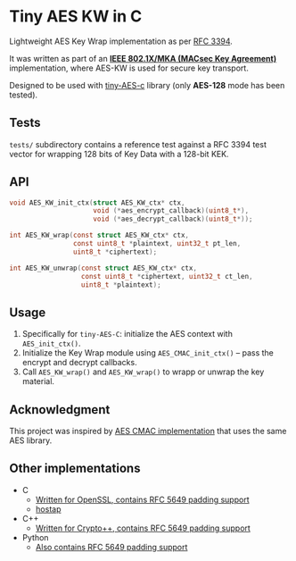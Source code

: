 # Tiny AES KW in C

Lightweight AES Key Wrap implementation as per [RFC 3394](https://datatracker.ietf.org/doc/html/rfc3394).

It was written as part of an **[IEEE 802.1X/MKA (MACsec Key Agreement)](https://en.wikipedia.org/wiki/IEEE_802.1X)** implementation, where AES-KW is used for secure key transport.

Designed to be used with [tiny-AES-c](https://github.com/kokke/tiny-AES-c) library (only **AES-128** mode has been tested).

## Tests
`tests/` subdirectory contains a reference test against a RFC 3394 test vector for wrapping 128 bits of Key Data with a 128-bit KEK.

## API
```C
void AES_KW_init_ctx(struct AES_KW_ctx* ctx,
                     void (*aes_encrypt_callback)(uint8_t*),
                     void (*aes_decrypt_callback)(uint8_t*));

int AES_KW_wrap(const struct AES_KW_ctx* ctx,
                const uint8_t *plaintext, uint32_t pt_len,
                uint8_t *ciphertext);

int AES_KW_unwrap(const struct AES_KW_ctx* ctx,
                  const uint8_t *ciphertext, uint32_t ct_len,
                  uint8_t *plaintext);
```

## Usage
1. Specifically for `tiny-AES-C`: initialize the AES context with `AES_init_ctx()`.
2. Initialize the Key Wrap module using `AES_CMAC_init_ctx()` &#8211; pass the encrypt and decrypt callbacks.
3. Call `AES_KW_wrap()` and `AES_KW_wrap()` to wrapp or unwrap the key material.

## Acknowledgment
This project was inspired by [AES CMAC implementation](https://github.com/elektronika-ba/tiny-AES-CMAC-c) that uses the same AES library.

## Other implementations
- C
  - [Written for OpenSSL, contains RFC 5649 padding support](https://github.com/paulej/AESKeyWrap)
  - [hostap](https://git.w1.fi/cgit/hostap/tree/src/crypto/aes-wrap.c)
- C++
  - [Written for Crypto++, contains RFC 5649 padding support](https://github.com/ikluft/AESKeyWrap)
- Python
  - [Also contains RFC 5649 padding support](https://github.com/kurtbrose/aes_keywrap)
